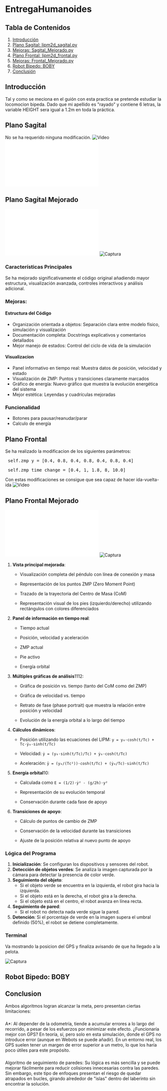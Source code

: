 # EntregaHumanoides
## Tabla de Contenidos
1. [Introducción](#Introduccion)
2. [Plano Sagital: lipm2d_sagital.py](#S)
5. [Mejoras: Sagital_Mejorado.py](#MS)
3. [Plano Frontal: lipm2d_frontal.py](#F)
4. [Mejoras: Frontal_Mejorado.py](#MF)
6. [Robot Bipedo: BOBY ](#BOB)
7. [Conclusión](#i4)

## Introducción <a name="Introduccion"></a>
Tal y como se meciona en el guión con esta practica se pretende estudiar la locomocion bipeda. Dado que mi apellido es "rayado" y contiene 6 letras, la variable HEIGHT sera igual a 1.2m en toda la práctica.  

## Plano Sagital <a name="S"></a>
No se ha requerido ninguna modificación.
![Video](https://youtu.be/kf7UdsoY8r0)
![Archivo](lipm2d_sagital.py)

## Plano Sagital Mejorado <a name="MS"></a>
![Archivo](Sagital_Mejorado.py)
![Captura](Imagenes/Sagital.png)
### Características Principales
Se ha mejorado significativamente el código original añadiendo mayor estructura, visualización avanzada, controles interactivos y análisis adicional.
### Mejoras:
#### Estructura del Código
- Organización orientada a objetos: Separación clara entre modelo físico, simulación y visualización
- Documentación completa: Docstrings explicativos y comentarios detallados
- Mejor manejo de estados: Control del ciclo de vida de la simulación
#### Visualizacion 
- Panel informativo en tiempo real: Muestra datos de posición, velocidad y estado
- Visualización de ZMP: Puntos y transiciones claramente marcados
- Gráfico de energía: Nuevo gráfico que muestra la evolución energética del sistema
- Mejor estética: Leyendas y cuadrículas mejoradas
### Funcionalidad
- Botones para pausar/reanudar/parar
- Calculo de energía 

## Plano Frontal <a name="F"></a>
Se ha realizado la modificacion de los siguientes parámetros:
<pre> self.zmp_y = [0.4, 0.8, 0.4, 0.8, 0.4, 0.8, 0.4] </code></pre>
<pre> self.zmp_time_change = [0.4, 1, 1.8, 8, 10.0] </code></pre>

Con estas modificaciones se consigue que sea capaz de hacer ida-vuelta-ida
![Video](https://youtu.be/G5IKbE7ssrU)

## Plano Frontal Mejorado <a name="MF"></a>
![Archivo](Frontal_Mejorado.py)
![Captura](Imagenes/Frontal.png)
<ol class="marker:text-textOff list-decimal">
<li>
<p class="my-0"><strong>Vista principal mejorada</strong>:</p>
<ul class="marker:text-textOff list-disc">
<li>
<p class="my-0">Visualización completa del péndulo con línea de conexión y masa</p>
</li>
<li>
<p class="my-0">Representación de los puntos ZMP (Zero Moment Point)</p>
</li>
<li>
<p class="my-0">Trazado de la trayectoria del Centro de Masa (CoM)</p>
</li>
<li>
<p class="my-0">Representación visual de los pies (izquierdo/derecho) utilizando rectángulos con colores diferenciados</p>
</li>
</ul>
</li>
<li>
<p class="my-0"><strong>Panel de información en tiempo real</strong>:</p>
<ul class="marker:text-textOff list-disc">
<li>
<p class="my-0">Tiempo actual</p>
</li>
<li>
<p class="my-0">Posición, velocidad y aceleración</p>
</li>
<li>
<p class="my-0">ZMP actual</p>
</li>
<li>
<p class="my-0">Pie activo</p>
</li>
<li>
<p class="my-0">Energía orbital</p>
</li>
</ul>
</li>
<li>
<p class="my-0"><strong>Múltiples gráficas de análisis</strong><a target="_blank" rel="nofollow noopener" <span class="relative select-none align-middle undefined -top-px font-sans text-base text-textMain dark:text-textMainDark selection:bg-super/50 selection:text-textMain dark:selection:bg-superDuper/10 dark:selection:text-superDark"><span class="hover:bg-super dark:hover:bg-superDark dark:hover:text-backgroundDark min-w-[1rem] rounded-[0.3125rem] px-[0.3rem] text-center align-middle font-mono text-[0.6rem] tabular-nums hover:text-white py-[0.1875rem] border-borderMain/50 ring-borderMain/50 divide-borderMain/50 dark:divide-borderMainDark/50 dark:ring-borderMainDark/50 dark:border-borderMainDark/50 bg-offsetPlus dark:bg-offsetPlusDark">11</span></span></a><a target="_blank" rel="nofollow noopener" class="citation ml-xs inline" data-state="closed" <span class="relative select-none align-middle undefined -top-px font-sans text-base text-textMain dark:text-textMainDark selection:bg-super/50 selection:text-textMain dark:selection:bg-superDuper/10 dark:selection:text-superDark"><span class="hover:bg-super dark:hover:bg-superDark dark:hover:text-backgroundDark min-w-[1rem] rounded-[0.3125rem] px-[0.3rem] text-center align-middle font-mono text-[0.6rem] tabular-nums hover:text-white py-[0.1875rem] border-borderMain/50 ring-borderMain/50 divide-borderMain/50 dark:divide-borderMainDark/50 dark:ring-borderMainDark/50 dark:border-borderMainDark/50 bg-offsetPlus dark:bg-offsetPlusDark">12</span></span></a>:</p>
<ul class="marker:text-textOff list-disc">
<li>
<p class="my-0">Gráfica de posición vs. tiempo (tanto del CoM como del ZMP)</p>
</li>
<li>
<p class="my-0">Gráfica de velocidad vs. tiempo</p>
</li>
<li>
<p class="my-0">Retrato de fase (phase portrait) que muestra la relación entre posición y velocidad</p>
</li>
<li>
<p class="my-0">Evolución de la energía orbital a lo largo del tiempo</p>
</li>
</ul>
</li>
<li>
<p class="my-0"><strong>Cálculos dinámicos</strong>:</p>
<ul class="marker:text-textOff list-disc">
<li>
<p class="my-0">Posición utilizando las ecuaciones del LIPM: <code>y = y₀·cosh(t/Tc) + Tc·ẏ₀·sinh(t/Tc)</code></p>
</li>
<li>
<p class="my-0">Velocidad: <code>ẏ = (y₀·sinh(t/Tc)/Tc) + ẏ₀·cosh(t/Tc)</code></p>
</li>
<li>
<p class="my-0">Aceleración: <code>ÿ = (y₀/(Tc²))·cosh(t/Tc) + (ẏ₀/Tc)·sinh(t/Tc)</code></p>
</li>
</ul>
</li>
<li>
<p class="my-0"><strong>Energía orbital</strong><a target="_blank" rel="nofollow noopener" <span class="relative select-none align-middle undefined -top-px font-sans text-base text-textMain dark:text-textMainDark selection:bg-super/50 selection:text-textMain dark:selection:bg-superDuper/10 dark:selection:text-superDark"><span class="hover:bg-super dark:hover:bg-superDark dark:hover:text-backgroundDark min-w-[1rem] rounded-[0.3125rem] px-[0.3rem] text-center align-middle font-mono text-[0.6rem] tabular-nums hover:text-white py-[0.1875rem] border-borderMain/50 ring-borderMain/50 divide-borderMain/50 dark:divide-borderMainDark/50 dark:ring-borderMainDark/50 dark:border-borderMainDark/50 bg-offsetPlus dark:bg-offsetPlusDark">10</span></span></a>:</p>
<ul class="marker:text-textOff list-disc">
<li>
<p class="my-0">Calculada como <code>E = (1/2)·ẏ² - (g/2h)·y²</code></p>
</li>
<li>
<p class="my-0">Representación de su evolución temporal</p>
</li>
<li>
<p class="my-0">Conservación durante cada fase de apoyo</p>
</li>
</ul>
</li>
<li>
<p class="my-0"><strong>Transiciones de apoyo</strong>:</p>
<ul class="marker:text-textOff list-disc">
<li>
<p class="my-0">Cálculo de puntos de cambio de ZMP</p>
</li>
<li>
<p class="my-0">Conservación de la velocidad durante las transiciones</p>
</li>
<li>
<p class="my-0">Ajuste de la posición relativa al nuevo punto de apoyo</p>
</li>
</ul>
</li>
</ol>



### Lógica del Programa
1. **Inicialización**: Se configuran los dispositivos y sensores del robot.
2. **Detección de objetos verdes**: Se analiza la imagen capturada por la cámara para detectar la presencia de color verde.
3. **Seguimiento del objeto**:
   - Si el objeto verde se encuentra en la izquierda, el robot gira hacia la izquierda.
   - Si el objeto está en la derecha, el robot gira a la derecha.
   - Si el objeto está en el centro, el robot avanza en línea recta.
4. **Seguimiento de pared**:
   - Si el robot no detecta nada verde sigue la pared. 
5. **Detención**: Si el porcentaje de verde en la imagen supera el umbral definido (50%), el robot se detiene completamente.
### Terminal
Va mostrando la posicion del GPS y finaliza avisando de que ha llegado a la pelota.

![Captura](Images/TerminalSigueParedes.png)
## Robot Bipedo: BOBY <a name="BOB"></a>
## Conclusion <a name="i4"></a>
Ambos algoritmos logran alcanzar la meta, pero presentan ciertas limitaciones:
### 
A*: Al depender de la odometría, tiende a acumular errores a lo largo del recorrido, a pesar de los esfuerzos por minimizar este efecto. ¿Funcionaría mejor con GPS? En teoría, sí, pero solo en esta simulación, donde el GPS no introduce error (aunque en Webots se puede añadir). En un entorno real, los GPS suelen tener un margen de error superior a un metro, lo que los haría poco útiles para este propósito.
### 
Algoritmo de seguimiento de paredes: Su lógica es más sencilla y se puede mejorar fácilmente para reducir colisiones innecesarias contra las paredes. Sin embargo, este tipo de enfoques presentan el riesgo de quedar atrapados en bucles, girando alrededor de "islas" dentro del laberinto sin encontrar la solución.
